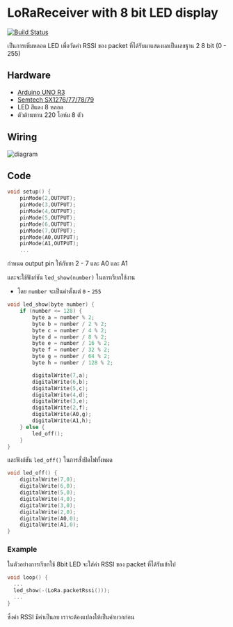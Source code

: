 # LoRaReceiver with 8 bit LED display

[![Build Status](https://travis-ci.org/travis-ci/travis-web.svg?branch=master)](https://travis-ci.org/travis-ci/travis-web)

เป็นการเพิ่มหลอด LED เพื่อวัดค่า RSSI ของ packet ที่ได้รับมาแสดงผลเป็นเลขฐาน 2 8 bit (0 - 255)
## Hardware
* [Arduino UNO R3](https://store.arduino.cc/usa/arduino-uno-rev3)
* [Semtech SX1276/77/78/79](http://www.semtech.com/apps/product.php?pn=SX1276)
* LED สีแดง 8 หลอด
* ตัวต้านทาน 220 โอห์ม 8 ตัว

## Wiring
![diagram](https://github.com/Chanonsersa/Arduino-LoRa/blob/master/examples/LoRaReceiver8bit/8Bit-LED-diagram.png "8 bit LED display")

## Code
```cpp
void setup() {
    pinMode(2,OUTPUT);   
    pinMode(3,OUTPUT);  
    pinMode(4,OUTPUT);  
    pinMode(5,OUTPUT);
    pinMode(6,OUTPUT);
    pinMode(7,OUTPUT);
    pinMode(A0,OUTPUT);
    pinMode(A1,OUTPUT);
    ...
```
กำหนด output pin ให้กับขา 2 - 7 และ A0 และ A1

และจะใช้ฟังก์ชัน `led_show(number)` ในการเรียกใช้งาน
- โดย `number` จะเป็นค่าตั้งแต่ `0` - `255`
```cpp
void led_show(byte number) {
    if (number <= 128) {
        byte a = number % 2;      
        byte b = number / 2 % 2;     
        byte c = number / 4 % 2;        
        byte d = number / 8 % 2;
        byte e = number / 16 % 2;
        byte f = number / 32 % 2;
        byte g = number / 64 % 2;
        byte h = number / 128 % 2;

        digitalWrite(7,a); 
        digitalWrite(6,b); 
        digitalWrite(5,c); 
        digitalWrite(4,d); 
        digitalWrite(3,e); 
        digitalWrite(2,f); 
        digitalWrite(A0,g);
        digitalWrite(A1,h);
    } else {
        led_off();
    }
}
```

และฟังก์ชัน `led_off()` ในการสั่งปิดไฟทั้งหมด

```cpp
void led_off() {
    digitalWrite(7,0); 
    digitalWrite(6,0); 
    digitalWrite(5,0); 
    digitalWrite(4,0); 
    digitalWrite(3,0); 
    digitalWrite(2,0); 
    digitalWrite(A0,0);
    digitalWrite(A1,0);
}
```

### Example

ในตัวอย่างการเรียกใช้ 8bit LED จะใส่ค่า RSSI ของ packet ที่ได้รับเข้าไป
```cpp
void loop() {
  ...
  led_show(-(LoRa.packetRssi()));
  ...
}
```
ซึ่งค่า RSSI มีค่าเป็นลบ เราจะต้องแปลงให้เป็นค่าบวกก่อน
